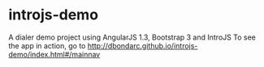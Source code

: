 # introjs-demo
A dialer demo project using AngularJS 1.3, Bootstrap 3 and IntroJS
To see the app in action, go to http://dbondarc.github.io/introjs-demo/index.html#/mainnav
